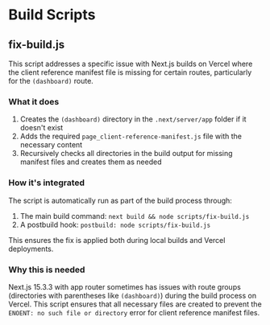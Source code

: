 # Build Scripts

## fix-build.js

This script addresses a specific issue with Next.js builds on Vercel where the client reference manifest file is missing for certain routes, particularly for the `(dashboard)` route.

### What it does

1. Creates the `(dashboard)` directory in the `.next/server/app` folder if it doesn't exist
2. Adds the required `page_client-reference-manifest.js` file with the necessary content
3. Recursively checks all directories in the build output for missing manifest files and creates them as needed

### How it's integrated

The script is automatically run as part of the build process through:

1. The main build command: `next build && node scripts/fix-build.js`
2. A postbuild hook: `postbuild: node scripts/fix-build.js`

This ensures the fix is applied both during local builds and Vercel deployments.

### Why this is needed

Next.js 15.3.3 with app router sometimes has issues with route groups (directories with parentheses like `(dashboard)`) during the build process on Vercel. This script ensures that all necessary files are created to prevent the `ENOENT: no such file or directory` error for client reference manifest files.